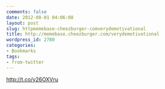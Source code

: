 ```yaml
---
comments: false
date: 2012-08-01 04:06:08
layout: post
slug: httpmemebase-cheezburger-comverydemotivational
title: http://memebase.cheezburger.com/verydemotivational
wordpress_id: 2780
categories:
- Bookmarks
tags:
- from-twitter
---
```


http://t.co/y26OXVru
